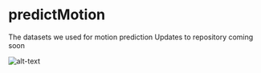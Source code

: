 # predictMotion
The datasets we used for motion prediction
Updates to repository coming soon


![alt-text](https://venturebeat.com/wp-content/uploads/2022/03/GettyImages-1037155966.jpg
)
